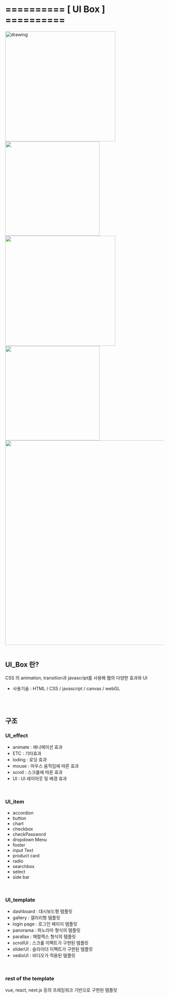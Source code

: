 # ========== [ UI Box ] ==========
<div>
<img src="https://user-images.githubusercontent.com/84368302/143670717-334ab23d-cfe2-4ec8-8620-e446a150519a.gif" alt="drawing" width="350"/>
<img src="https://user-images.githubusercontent.com/84368302/143670784-306390e2-b633-49fa-9223-4c647da30dd6.gif" width="300"/>
<img src="https://user-images.githubusercontent.com/84368302/143670856-4243cdc6-94e1-4f45-9237-f447ea8155e7.gif" width="350"/>
<img src="https://user-images.githubusercontent.com/84368302/143670868-25c89c6e-d725-405b-8738-077b48fef15a.gif" width="300"/>
<img src="https://user-images.githubusercontent.com/84368302/143671077-bd72e2fd-ae2d-4d7f-904f-f6b8b162cd8a.gif" width="650"/>

</div>
<br>


## UI_Box 란? 
CSS 의 animation, transition과 javascript를 사용해 웹의 다양한 효과와 UI
- 사용기술 : HTML / CSS / javascript / canvas / webGL
<br>
<br>

## 구조
### UI_effect 
- animate : 애니메이션 효과
- ETC : 기타효과
- loding : 로딩 효과
- mouse : 마우스 움직임에 따른 효과
- scroll : 스크롤에 따른 효과
- UI : UI 레이아웃 및 배경 효과
<br>

### UI_item
- accordion
- button
- chart
- checkbox
- checkPassword
- dropdown Menu
- footer
- input Text
- product card
- radio
- searchbox
- select
- side bar
<br>

### UI_template
- dashboard : 대시보드형 템플릿
- gallery : 갤러리형 템플릿
- login page : 로그인 페이지 템플릿
- panorama : 파노라마 형식의 템플릿
- parallax : 패럴렉스 형식의 템플릿
- scrollUI : 스크롤 이펙트가 구현된 템플릿
- sliderUI : 슬라이더 이펙트가 구현된 템플릿
- vedioUI : 비디오가 적용된 템플릿
<br>

### rest of the template
vue, react, next.js 등의 프레임워크 기반으로 구현된 템플릿
